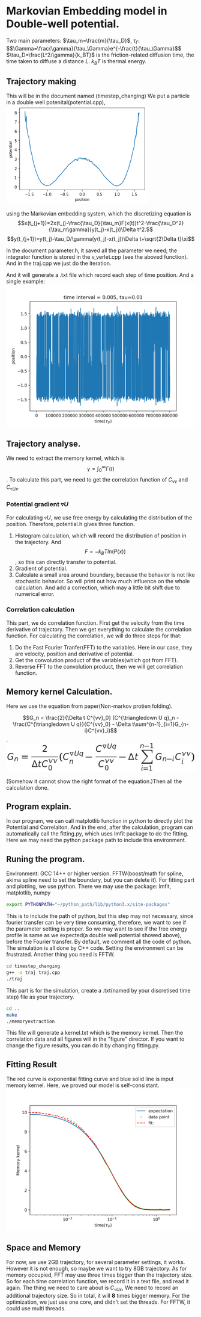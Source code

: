 # Markovian Embedding model in Double-well potential.
Two main parameters: $\tau_m=\frac{m}{\tau_D}$, $\tau_\Gamma$. 
$$\Gamma=\frac{\gamma}{\tau_\Gamma}e^{-\frac{t}{\tau_\Gamma}$$
$\tau_D=\frac{L^2/\gamma}{k_BT}$ is the friction-related diffusion time, the time taken to diffuse a distance $L$. $k_BT$ is thermal energy.


## Trajectory making
This will be in the document named (timestep_changing)
We put a particle in a double well potenital(potential.cpp), 
![alt text](https://github.com/Sanhei/A-naive-memory-extraction/blob/main/potential.png?raw=true)

using the Markovian embedding system, which the discretizing equation is
$$x(t_{j+1})=2x(t_j)-\frac{\tau_D}{\tau_m}F(x(t))t^2-\frac{\tau_D^2}{\tau_m\gamma}(y(t_j)-x(t_j))\Delta t^2.$$
$$y(t_{j+1})=y(t_j)-\tau_D/\gamma(y(t_j)-x(t_j))\Delta t+\sqrt{2\Delta t}\xi$$

In the document parameter.h, it saved all the parameter we need; the integrator function is stored in the v_verlet.cpp (see the aboved function). And in the traj.cpp we just do the iteration.

And it will generate a .txt file which record each step of time position. And a single example:
![alt text](https://github.com/Sanhei/A-naive-memory-extraction/blob/main/0.005_traj.svg?raw=true)
## Trajectory analyse.
We need to extract the memory kernel, which is 
$$\gamma = \int^\infty_0\Gamma(t)$$.
To calculate this part, we need to get the correlation function of $C_{vv}$ and $C_{\triangledown U x}$.
### Potential gradient $\triangledown U$
For calculating $\triangledown U$, we use free energy by calculating the distribution of the position. Therefore, potential.h gives three function.
1. Histogram calculation, which will record the distribution of position in the trajectory. And $$F = -k_BTln(P(x))$$, so this can directly transfer to potential.
2. Gradient of potential.
3. Calculate a small area around boundary, because the behavior is not like stochastic behavior. So will print out how much influence on the whole calculation. And add a correction, which may a little bit shift due to numerical error.



### Correlation calculation
This part, we do correlation function. First get the velocity from the time derivative of trajectory. Then we get everything to calculate the correlation function. For calculating the correlation, we will do three steps for that:
1. Do the Fast Fourier Tranfer(FFT) to the variables. Here in our case, they are velocity, position and derivative of potential.
2. Get the convolution product of the variables(which got from FFT).
3. Reverse FFT to the convolution product, then we will get correlation function.

## Memory kernel Calculation.
Here we use the equation from paper(Non-markov protien folding).

$$G_n = \frac{2}{\Delta t C^{vv}_0} (C^{\triangledown U q}_n -\frac{C^{\triangledown U q}}{C^{vv}_0} - \Delta t\sum^{n-1}_{i=1}G_{n-i}C^{vv}_i)$$. 
![alt text](https://github.com/Sanhei/A-naive-memory-extraction/blob/main/Gplot.png?raw=true)

(Somehow it cannot show the right format of the equation.)Then all the calculation done.

## Program explain.
In our program, we can call matplotlib function in python to directly plot the Potential and Correlaiton. And in the end, after the calculation, program can automatically call the fitting.py, which uses lmfit package to do the fitting. Here we may need the python package path to include this environment.
## Runing the program.
Environment:
GCC 14++ or higher version.
FFTW(boost/math for spline, akima spline need to set the boundary, but you can delete it). 
For fitting part and plotting, we use python. There we may use the package: lmfit, matplotlib, numpy

```bash
export PYTHONPATH="~/python_path/lib/python3.x/site-packages"
```
This is to include the path of python, but this step may not necessary, since fourier transfer can be very time consuming, therefore, we want to see if the parameter setting is proper. So we may want to see if the free energy profile is same as we expected(a double well potential showed above), before the Fourier transfer.
By default, we comment all the code of python. The simulation is all done by C++ code. Setting the environment can be frustrated. Another thing you need is FFTW.

```bash
cd timestep_changing
g++ -o traj traj.cpp
./traj
```
This part is for the simulation, create a .txt(named by your discretised time step) file as your trajectory.
```bash
cd ..
make
./memoryextraction
```
This file will generate a kernel.txt which is the memory kernel. Then the correlation data and all figures will in the "figure" director. If you want to change the figure results, you can do it by changing fitting.py. 

## Fitting Result
The red curve is exponential fitting curve and blue solid line is input memory kernel. Here, we proved our model is self-consistant.
![alt text](https://github.com/Sanhei/GLE-Model-validation-and-analysis/blob/main/Memorykernel.svg?raw=true)
## Space and Memory
For now, we use 2GB trajectory, for several parameter settings, it works. However it is not enough, so maybe we want to try 8GB trajectory. As for memory occupied, FFT may use three times bigger than the trajectory size. So for each time correlation function, we record it in a text file, and read it again.
The thing we need to care about is $C_{\triangledown U x}$, We need to record an additional trajectory size. So in total, it will $\mathbf{8}$ times bigger memory. For the optimization, we just use one core, and didn't set the threads. For FFTW, it could use multi threads.
